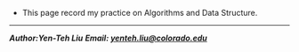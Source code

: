 * This page record my practice on Algorithms and Data Structure.

---
***Author:Yen-Teh Liu***
***Email: yenteh.liu@colorado.edu***
